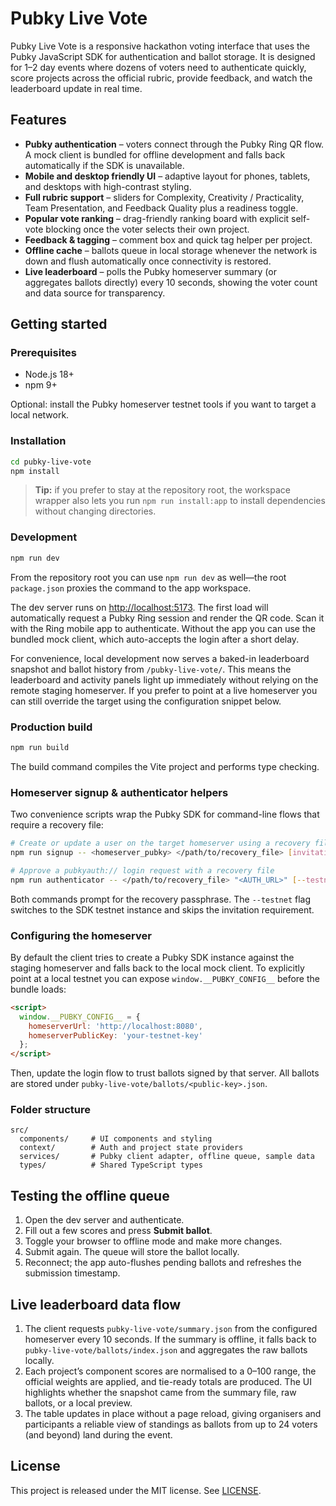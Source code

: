# Pubky Live Vote

Pubky Live Vote is a responsive hackathon voting interface that uses the Pubky JavaScript SDK for authentication and ballot storage. It is designed for 1–2 day events where dozens of voters need to authenticate quickly, score projects across the official rubric, provide feedback, and watch the leaderboard update in real time.

## Features

- **Pubky authentication** – voters connect through the Pubky Ring QR flow. A mock client is bundled for offline development and falls back automatically if the SDK is unavailable.
- **Mobile and desktop friendly UI** – adaptive layout for phones, tablets, and desktops with high-contrast styling.
- **Full rubric support** – sliders for Complexity, Creativity / Practicality, Team Presentation, and Feedback Quality plus a readiness toggle.
- **Popular vote ranking** – drag-friendly ranking board with explicit self-vote blocking once the voter selects their own project.
- **Feedback & tagging** – comment box and quick tag helper per project.
- **Offline cache** – ballots queue in local storage whenever the network is down and flush automatically once connectivity is restored.
- **Live leaderboard** – polls the Pubky homeserver summary (or aggregates ballots directly) every 10 seconds, showing the voter count and data source for transparency.

## Getting started

### Prerequisites

- Node.js 18+
- npm 9+

Optional: install the Pubky homeserver testnet tools if you want to target a local network.

### Installation

```bash
cd pubky-live-vote
npm install
```

> **Tip:** if you prefer to stay at the repository root, the workspace wrapper also lets you run `npm run install:app` to install
> dependencies without changing directories.

### Development

```bash
npm run dev
```

From the repository root you can use `npm run dev` as well—the root `package.json` proxies the command to the app workspace.

The dev server runs on [http://localhost:5173](http://localhost:5173). The first load will automatically request a Pubky Ring session and render the QR code. Scan it with the Ring mobile app to authenticate. Without the app you can use the bundled mock client, which auto-accepts the login after a short delay.

For convenience, local development now serves a baked-in leaderboard snapshot and ballot history from `/pubky-live-vote/`. This means the leaderboard and activity panels light up immediately without relying on the remote staging homeserver. If you prefer to point at a live homeserver you can still override the target using the configuration snippet below.

### Production build

```bash
npm run build
```

The build command compiles the Vite project and performs type checking.

### Homeserver signup & authenticator helpers

Two convenience scripts wrap the Pubky SDK for command-line flows that require a recovery file:

```bash
# Create or update a user on the target homeserver using a recovery file
npm run signup -- <homeserver_pubky> </path/to/recovery_file> [invitation_code] [--testnet]

# Approve a pubkyauth:// login request with a recovery file
npm run authenticator -- </path/to/recovery_file> "<AUTH_URL>" [--testnet] [--homeserver <pk>]
```

Both commands prompt for the recovery passphrase. The `--testnet` flag switches to the SDK testnet instance and skips the invitation requirement.

### Configuring the homeserver

By default the client tries to create a Pubky SDK instance against the staging homeserver and falls back to the local mock client. To explicitly point at a local testnet you can expose `window.__PUBKY_CONFIG__` before the bundle loads:

```html
<script>
  window.__PUBKY_CONFIG__ = {
    homeserverUrl: 'http://localhost:8080',
    homeserverPublicKey: 'your-testnet-key'
  };
</script>
```

Then, update the login flow to trust ballots signed by that server. All ballots are stored under `pubky-live-vote/ballots/<public-key>.json`.

### Folder structure

```
src/
  components/     # UI components and styling
  context/        # Auth and project state providers
  services/       # Pubky client adapter, offline queue, sample data
  types/          # Shared TypeScript types
```

## Testing the offline queue

1. Open the dev server and authenticate.
2. Fill out a few scores and press **Submit ballot**.
3. Toggle your browser to offline mode and make more changes.
4. Submit again. The queue will store the ballot locally.
5. Reconnect; the app auto-flushes pending ballots and refreshes the submission timestamp.

## Live leaderboard data flow

1. The client requests `pubky-live-vote/summary.json` from the configured homeserver every 10 seconds. If the summary is offline, it falls back to `pubky-live-vote/ballots/index.json` and aggregates the raw ballots locally.
2. Each project’s component scores are normalised to a 0–100 range, the official weights are applied, and tie-ready totals are produced. The UI highlights whether the snapshot came from the summary file, raw ballots, or a local preview.
3. The table updates in place without a page reload, giving organisers and participants a reliable view of standings as ballots from up to 24 voters (and beyond) land during the event.

## License

This project is released under the MIT license. See [LICENSE](./LICENSE).
